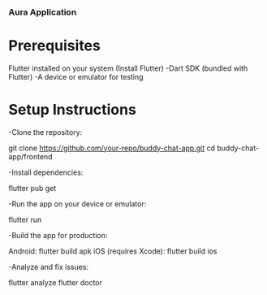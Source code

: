 ### Aura Application

# Prerequisites
Flutter installed on your system (Install Flutter)
-Dart SDK (bundled with Flutter)
-A device or emulator for testing
# Setup Instructions

-Clone the repository:

git clone https://github.com/your-repo/buddy-chat-app.git
cd buddy-chat-app/frontend


-Install dependencies:

flutter pub get

-Run the app on your device or emulator:

flutter run


-Build the app for production:

Android:
flutter build apk
iOS (requires Xcode):
flutter build ios

-Analyze and fix issues:

flutter analyze
flutter doctor